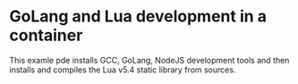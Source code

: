 # GoLang and Lua development in a container

This examle pde installs GCC, GoLang, NodeJS development tools and then 
installs and compiles the Lua v5.4 static library from sources. 

